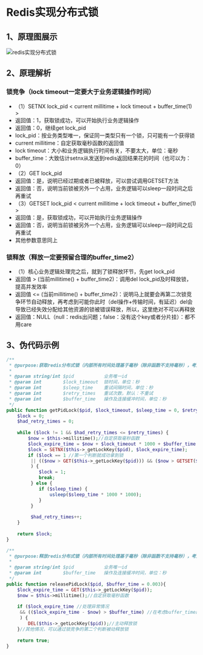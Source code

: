 # Redis实现分布式锁



## 1、原理图展示

![redis实现分布式锁](http://a1.qpic.cn/psb?/V11ViYzL3kHi5M/2d.x7OgXotmZSP9kQKhDiDzmafrJJ6r7DIZ7JYuLS1Q!/b/dKsAAAAAAAAA&bo=SQMXBQAAAAADB3o!&rf=viewer_4)

## 2、原理解析

### 锁竞争（lock timeout一定要大于业务逻辑操作时间）

* （1）SETNX lock_pid < current millitime + lock timeout + buffer_time(1) >
 * 返回值：1，获取锁成功，可以开始执行业务逻辑操作
 * 返回值：0，继续get lock_pid
 * lock_pid：按业务类型唯一，保证同一类型只有一个锁，只可能有一个获得锁
 * current millitime：自定获取毫秒函数的返回值
 * lock timeout：大小和业务逻辑执行时间有关，不要太大，单位：毫秒
 * buffer_time：大致估计setnx从发送到redis返回结果花的时间（也可以为：0）
* （2）GET lock_pid
 * 返回值：是，说明已经过期或者已被释放，可以尝试调用GETSET方法
 * 返回值：否，说明当前锁被另外一个占用，业务逻辑可以sleep一段时间之后再重试
* （3）GETSET lock_pid < current millitime + lock timeout + buffer_time(1) >
 * 返回值：是，获取锁成功，可以开始执行业务逻辑操作
 * 返回值：否，说明当前锁被另外一个占用，业务逻辑可以sleep一段时间之后再重试
 * 其他参数意思同上

### 锁释放（释放一定要预留合理的buffer_time2）

* （1）核心业务逻辑处理完之后，就到了锁释放环节，先get lock_pid
 *  返回值 > (当前millitime() + buffer_time2)：调用del lock_pid及时释放锁，提高并发效率
 *  返回值 <= (当前millitime() + buffer_time2)：说明马上就要会再第二次锁竞争环节自动释放，再考虑到可能你此时（del操作+传输时间，有延迟）del会导致已经失效分配给其他资源的锁被错误释放，所以，这里绝对不可以再释放
 *  返回值：NULL（null：redis出问题；false：没有这个key或者分片挂）：都不用care

## 3、伪代码示例

```php
/**
 * @purpose:获取redis分布式锁（内部所有时间处理基于毫秒（除非函数不支持毫秒），考虑到方便使用外部基于秒）
 * 
 * @param string/int $pid           业务唯一id
 * @param int        $lock_timeout  锁时间，单位：秒
 * @param int        $sleep_time    重试间隔时间，单位：秒
 * @param int        $retry_times   重试次数，默认：不重试
 * @param int        $buffer_time   操作及连接缓冲时间，单位：秒
 */
public function getPidLock($pid, $lock_timeout, $sleep_time = 0, $retry_times = 0, $buffer_time = 0.001){
    $lock = 0;
    $had_retry_times = 0;
    
    while ($lock != 1 && $had_retry_times <= $retry_times) {
        $now = $this->millitime();//自定获取毫秒函数
        $lock_expire_time = $now + $lock_timeout * 1000 + $buffer_time * 1000;
        $lock = SETNX($this->_getLockKey($pid), $lock_expire_time);
        if ($lock == 1 //第一个判断就成功拿到锁
         || (($now > GET($this->_getLockKey($pid))) && ($now > GETSET($this->_getLockKey($pid), $lock_expire_time)) //第二个判断成功拿到锁
         ) {
            $lock = 1;
            break;
         } else {
            if ($sleep_time) {
                usleep($sleep_time * 1000 * 1000);
            }
         }
         
         $had_retry_times++;
    }
    
    return $lock;
}

/**
 * @purpose:释放redis分布式锁（内部所有时间处理基于毫秒（除非函数不支持毫秒），考虑到方便使用外部基于秒）
 * 
 * @param string/int $pid           业务唯一id
 * @param int        $buffer_time   操作及连接缓冲时间，单位：秒
 */
public function releasePidLock($pid, $buffer_time = 0.003){
    $lock_expire_time = GET($this->_getLockKey($pid));
    $now = $this->millitime();//自定获取毫秒函数
    
    if ($lock_expire_time //处理异常情况
     && (($lock_expire_time - $now) > $buffer_time) //在考虑buffer_time的情况下，锁依旧还没有过期
     ) {
        DEL($this->_getLockKey($pid));//主动释放锁
    }//其他情况，可以通过锁竞争的第二个判断被动释放锁
    
    return true;
}
```
 
